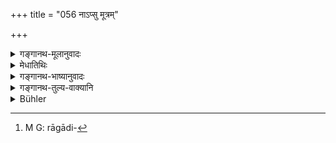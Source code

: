 +++
title = "056 नाऽप्सु मूत्रम्"

+++

<details><summary>गङ्गानथ-मूलानुवादः</summary>

He shall not throw into water urine, or faeces, or spittings, or anything else contaminated by unclean things, or blood or poisons.—(56).
</details>

<details><summary>मेधातिथिः</summary>

**लोहितं** रुधिरम् । **विषाणीति** बहुवचनं कृत्रिमाकृत्रिमभेदेन स्थावरजङ्गमभेदेन गरादिप्रकारभेदेन[^१२९] वा ॥ ४.५६ ॥


[^१२९]:
     M G: rāgādi-
</details>

<details><summary>गङ्गानथ-भाष्यानुवादः</summary>

‘*Lohita*’—Blood.

‘*Poisons*.’—The plural number is used, in view of there being several
kinds of poison, which are divided into ‘natural’ and ‘artificial,’ or
into ‘moveable’ and ‘immoveable,’ or into the various varieties of
‘*gara*’ and the rest.—(56).
</details>

<details><summary>गङ्गानथ-तुल्य-वाक्यानि</summary>

*Āpastamba Dharmasūtra* (1.30.18).—‘He shall not urinate or stool with
shoes on; nor in a ploughed field, nor on the path, nor in water; such
acts also he shall avoid as spitting in water.’

*Viṣṇu* (71.32.35).—‘He shall not throw any unclean thing into the fire,
nor blood, nor poison;—not also in water.’

*Yājñavalkya* (1.137).—‘He shall not throw into water spittings, or
blood, or faeces, or urine, or semen.’
</details>

<details><summary>Bühler</summary>

056	Let him not throw urine or faeces into the water, nor saliva, nor (clothes) defiled by impure substances, nor any other (impurity), nor blood, nor poisonous things.
</details>
